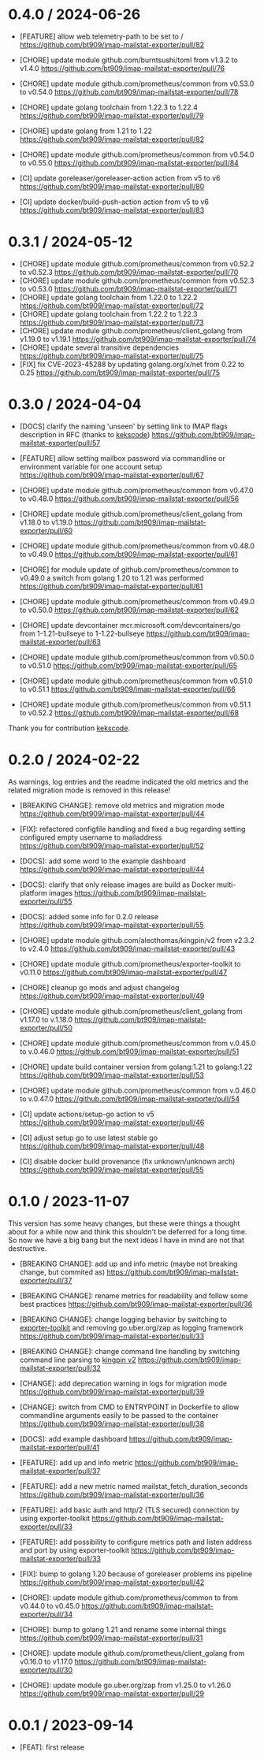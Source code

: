 # 0.4.0 / 2024-06-26

* [FEATURE] allow web.telemetry-path to be set to / https://github.com/bt909/imap-mailstat-exporter/pull/82

* [CHORE] update module github.com/burntsushi/toml from v1.3.2 to v1.4.0 https://github.com/bt909/imap-mailstat-exporter/pull/76
* [CHORE] update module github.com/prometheus/common from v0.53.0 to v0.54.0 https://github.com/bt909/imap-mailstat-exporter/pull/78
* [CHORE] update golang toolchain from 1.22.3 to 1.22.4 https://github.com/bt909/imap-mailstat-exporter/pull/79
* [CHORE] update golang from 1.21 to 1.22 https://github.com/bt909/imap-mailstat-exporter/pull/82
* [CHORE] update module github.com/prometheus/common from v0.54.0 to v0.55.0 https://github.com/bt909/imap-mailstat-exporter/pull/84

* [CI] update goreleaser/goreleaser-action action from v5 to v6 https://github.com/bt909/imap-mailstat-exporter/pull/80
* [CI] update docker/build-push-action action from v5 to v6 https://github.com/bt909/imap-mailstat-exporter/pull/83

# 0.3.1 / 2024-05-12

* [CHORE] update module github.com/prometheus/common from v0.52.2 to v0.52.3 https://github.com/bt909/imap-mailstat-exporter/pull/70 
* [CHORE] update module github.com/prometheus/common from v0.52.3 to v0.53.0 https://github.com/bt909/imap-mailstat-exporter/pull/71
* [CHORE] update golang toolchain from 1.22.0 to 1.22.2 https://github.com/bt909/imap-mailstat-exporter/pull/72
* [CHORE] update golang toolchain from 1.22.2 to 1.22.3 https://github.com/bt909/imap-mailstat-exporter/pull/73
* [CHORE] update module github.com/prometheus/client_golang from v1.19.0 to v1.19.1 https://github.com/bt909/imap-mailstat-exporter/pull/74
* [CHORE] update several transitive dependencies https://github.com/bt909/imap-mailstat-exporter/pull/75
* [FIX] fix CVE-2023-45288 by updating golang.org/x/net from 0.22 to 0.25 https://github.com/bt909/imap-mailstat-exporter/pull/75

# 0.3.0 / 2024-04-04

* [DOCS] clarify the naming 'unseen' by setting link to IMAP flags description in RFC (thanks to [kekscode](https://github.com/kekscode)) https://github.com/bt909/imap-mailstat-exporter/pull/57

* [FEATURE] allow setting mailbox password via commandline or environment variable for one account setup https://github.com/bt909/imap-mailstat-exporter/pull/67

* [CHORE] update module github.com/prometheus/common from v0.47.0 to v0.48.0 https://github.com/bt909/imap-mailstat-exporter/pull/56
* [CHORE] update module github.com/prometheus/client_golang from v1.18.0 to v1.19.0 https://github.com/bt909/imap-mailstat-exporter/pull/60
* [CHORE] update module github.com/prometheus/common from v0.48.0 to v0.49.0 https://github.com/bt909/imap-mailstat-exporter/pull/61
* [CHORE] for module update of github.com/prometheus/common to v0.49.0 a switch from golang 1.20 to 1.21 was performed https://github.com/bt909/imap-mailstat-exporter/pull/61
* [CHORE] update module github.com/prometheus/common from v0.49.0 to v0.50.0 https://github.com/bt909/imap-mailstat-exporter/pull/62
* [CHORE] update devcontainer mcr.microsoft.com/devcontainers/go from 1-1.21-bullseye to 1-1.22-bullseye https://github.com/bt909/imap-mailstat-exporter/pull/63
* [CHORE] update module github.com/prometheus/common from v0.50.0 to v0.51.0 https://github.com/bt909/imap-mailstat-exporter/pull/65
* [CHORE] update module github.com/prometheus/common from v0.51.0 to v0.51.1 https://github.com/bt909/imap-mailstat-exporter/pull/66
* [CHORE] update module github.com/prometheus/common from v0.51.1 to v0.52.2 https://github.com/bt909/imap-mailstat-exporter/pull/68

Thank you for contribution [kekscode](https://github.com/kekscode).

# 0.2.0 / 2024-02-22

As warnings, log entries and the readme indicated the old metrics and the related migration mode is removed in this release!

* [BREAKING CHANGE]: remove old metrics and migration mode https://github.com/bt909/imap-mailstat-exporter/pull/44

* [FIX]: refactored configfile handling and fixed a bug regarding setting configured empty username to mailaddress https://github.com/bt909/imap-mailstat-exporter/pull/52

* [DOCS]: add some word to the example dashboard https://github.com/bt909/imap-mailstat-exporter/pull/44
* [DOCS]: clarify that only release images are build as Docker multi-platform images https://github.com/bt909/imap-mailstat-exporter/pull/55
* [DOCS]: added some info for 0.2.0 release https://github.com/bt909/imap-mailstat-exporter/pull/55

* [CHORE] update module github.com/alecthomas/kingpin/v2 from v2.3.2 to v2.4.0 https://github.com/bt909/imap-mailstat-exporter/pull/43
* [CHORE] update module github.com/prometheus/exporter-toolkit to v0.11.0 https://github.com/bt909/imap-mailstat-exporter/pull/47
* [CHORE] cleanup go mods and adjust changelog https://github.com/bt909/imap-mailstat-exporter/pull/49
* [CHORE] update module github.com/prometheus/client_golang from v1.17.0 to v.1.18.0 https://github.com/bt909/imap-mailstat-exporter/pull/50
* [CHORE] update module github.com/prometheus/common from v.0.45.0 to v.0.46.0 https://github.com/bt909/imap-mailstat-exporter/pull/51
* [CHORE] update build container version from golang:1.21 to golang:1.22 https://github.com/bt909/imap-mailstat-exporter/pull/53
* [CHORE] update module github.com/prometheus/common from v.0.46.0 to v.0.47.0 https://github.com/bt909/imap-mailstat-exporter/pull/54

* [CI] update actions/setup-go action to v5 https://github.com/bt909/imap-mailstat-exporter/pull/46
* [CI] adjust setup go to use latest stable go https://github.com/bt909/imap-mailstat-exporter/pull/48
* [CI] disable docker build provenance (fix unknown/unknown arch) https://github.com/bt909/imap-mailstat-exporter/pull/55

# 0.1.0 / 2023-11-07

This version has some heavy changes, but these were things a thought about for a while now and think this shouldn't be deferred for a long time. So now we have a big bang but the next ideas I have in mind are not that destructive.

* [BREAKING CHANGE]: add up and info metric (maybe not breaking change, but commited as) https://github.com/bt909/imap-mailstat-exporter/pull/37
* [BREAKING CHANGE]: rename metrics for readability and follow some best practices https://github.com/bt909/imap-mailstat-exporter/pull/36
* [BREAKING CHANGE]: change logging behavior by switching to [exporter-toolkit](https://github.com/prometheus/exporter-toolkit) and removing go.uber.org/zap as logging framework https://github.com/bt909/imap-mailstat-exporter/pull/33
* [BREAKING CHANGE]: change command line handling by switching command line parsing to [kingpin v2](https://github.com/alecthomas/kingpin) https://github.com/bt909/imap-mailstat-exporter/pull/32

* [CHANGE]: add deprecation warning in logs for migration mode https://github.com/bt909/imap-mailstat-exporter/pull/39
* [CHANGE]: switch from CMD to ENTRYPOINT in Dockerfile to allow commandline arguments easily to be passed to the container https://github.com/bt909/imap-mailstat-exporter/pull/38

* [DOCS]: add example dashboard https://github.com/bt909/imap-mailstat-exporter/pull/41

* [FEATURE]: add up and info metric https://github.com/bt909/imap-mailstat-exporter/pull/37
* [FEATURE]: add a new metric named mailstat_fetch_duration_seconds https://github.com/bt909/imap-mailstat-exporter/pull/36
* [FEATURE]: add basic auth and http/2 (TLS secured) connection by using exporter-toolkit https://github.com/bt909/imap-mailstat-exporter/pull/33
* [FEATURE]: add possibility to configure metrics path and listen address and port by using exporter-toolkit https://github.com/bt909/imap-mailstat-exporter/pull/33

* [FIX]: bump to golang 1.20 because of goreleaser problems ins pipeline https://github.com/bt909/imap-mailstat-exporter/pull/42

* [CHORE]: update module github.com/prometheus/common to from v0.44.0 to v0.45.0 https://github.com/bt909/imap-mailstat-exporter/pull/34
* [CHORE]: bump to golang 1.21 and rename some internal things https://github.com/bt909/imap-mailstat-exporter/pull/31
* [CHORE]: update module github.com/prometheus/client_golang from v0.16.0 to v1.17.0 https://github.com/bt909/imap-mailstat-exporter/pull/30
* [CHORE]: update module go.uber.org/zap from v1.25.0 to v1.26.0 https://github.com/bt909/imap-mailstat-exporter/pull/29

# 0.0.1 / 2023-09-14

* [FEAT]: first release
